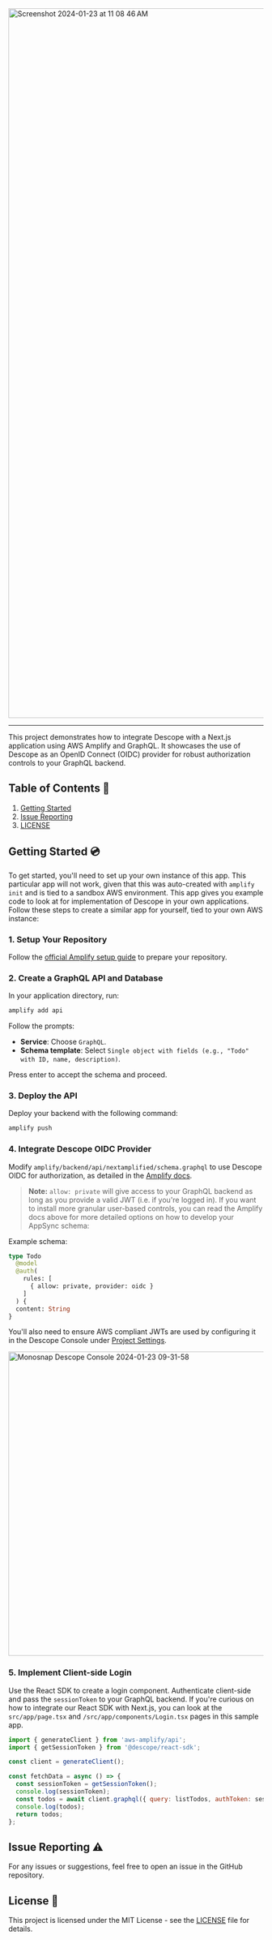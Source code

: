 <img width="1400" alt="Screenshot 2024-01-23 at 11 08 46 AM" src="https://github.com/descope-sample-apps/descope-amplify-appsync/assets/32936811/1076e6ff-11ee-4d5e-bdd1-02839b8c4843">

---

This project demonstrates how to integrate Descope with a Next.js application using AWS Amplify and GraphQL. It showcases the use of Descope as an OpenID Connect (OIDC) provider for robust authorization controls to your GraphQL backend.

## Table of Contents 📝

1. [Getting Started](#getting-started)
2. [Issue Reporting](#issue-reporting)
3. [LICENSE](#license)

## Getting Started 💿

To get started, you'll need to set up your own instance of this app. This particular app will not work, given that this was auto-created with `amplify init` and is tied to a sandbox AWS environment. This app gives you example code to look at for implementation of Descope in your own applications. Follow these steps to create a similar app for yourself, tied to your own AWS instance:

### 1. Setup Your Repository

Follow the [official Amplify setup guide](https://docs.amplify.aws/nextjs/start/getting-started/setup/) to prepare your repository.

### 2. Create a GraphQL API and Database

In your application directory, run:

```bash
amplify add api
```

Follow the prompts:
- **Service**: Choose `GraphQL`.
- **Schema template**: Select `Single object with fields (e.g., "Todo" with ID, name, description)`.

Press enter to accept the schema and proceed.

### 3. Deploy the API

Deploy your backend with the following command:

```bash
amplify push
```

### 4. Integrate Descope OIDC Provider

Modify `amplify/backend/api/nextamplified/schema.graphql` to use Descope OIDC for authorization, as detailed in the [Amplify docs](https://docs.amplify.aws/nextjs/build-a-backend/graphqlapi/customize-authorization-rules/#using-oidc-authorization-provider).

> **Note:** `allow: private` will give access to your GraphQL backend as long as you provide a valid JWT (i.e. if you're logged in). If you want to install more granular user-based controls, you can read the Amplify docs above for more detailed options on how to develop your AppSync schema:

Example schema:

```graphql
type Todo
  @model
  @auth(
    rules: [
      { allow: private, provider: oidc }
    ]
  ) {
  content: String
}
```

You'll also need to ensure AWS compliant JWTs are used by configuring it in the Descope Console under [Project Settings](https://app.descope.com/settings/project).

<img width="600" alt="Monosnap Descope Console 2024-01-23 09-31-58" src="https://github.com/descope-sample-apps/descope-amplify-appsync/assets/32936811/38c58292-fa39-4a0a-bc13-37a9b26fcbeb">

### 5. Implement Client-side Login

Use the React SDK to create a login component. Authenticate client-side and pass the `sessionToken` to your GraphQL backend. If you're curious on how to integrate our React SDK with Next.js, you can look at the `src/app/page.tsx` and `/src/app/components/Login.tsx` pages in this sample app.

```javascript
import { generateClient } from 'aws-amplify/api';
import { getSessionToken } from '@descope/react-sdk';

const client = generateClient();

const fetchData = async () => {
  const sessionToken = getSessionToken();
  console.log(sessionToken);
  const todos = await client.graphql({ query: listTodos, authToken: sessionToken });
  console.log(todos);
  return todos;
};
```

## Issue Reporting ⚠️

For any issues or suggestions, feel free to open an issue in the GitHub repository.

## License 📜

This project is licensed under the MIT License - see the [LICENSE](LICENSE) file for details.
